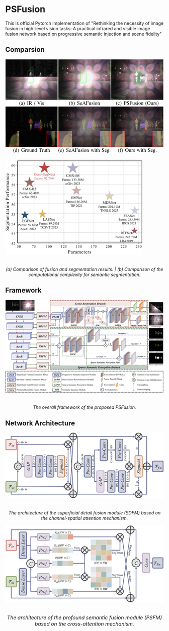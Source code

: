 # PSFusion
This is official Pytorch implementation of "Rethinking the necessity of image fusion in high-level vision tasks: A practical infrared and visible image fusion network based on progressive semantic injection and scene fidelity"
## Comparsion
<div>
    <img src="https://github.com/Linfeng-Tang/PSFusion/blob/main/Figure/Demo.jpg" alt="Demo" height="300" style="display:inline-block;margin-right:20px;margin-bottom:20px;">
    <img src="https://github.com/Linfeng-Tang/PSFusion/blob/main/Figure/parm.jpg" alt="Parm" height="300" style="display:inline-block;margin-right:20px;margin-bottom:20px;">
</div>

<p align="center">
    <em>(a) Comparison of fusion and segmentation results. | (b) Comparison of the computational complexity for semantic segmentation.</em>
</p>

## Framework
<div>
    <img src="https://github.com/Linfeng-Tang/PSFusion/blob/main/Figure/Framework.jpg" alt="Framework" style="display:inline-block;margin-right:20px;margin-bottom:20px;">
</div>
<p align="center">
    <em>The overall framework of the proposed PSFusion.</em>
</p>

## Network Architecture
<div align="center">
    <img src="https://github.com/Linfeng-Tang/PSFusion/blob/main/Figure/SDFM.jpg" alt="SDFM" width="800" style="display:inline-block;margin-right:20px;margin-bottom:20px;">
</div>
<p align="center">
    <em>The architecture of the superficial detail fusion module (SDFM) based on the channel-spatial attention mechanism.</em>
</p>

<div align="center">
    <img src="https://github.com/Linfeng-Tang/PSFusion/blob/main/Figure/PSFM.jpg" alt="PSFM" width="800" style="display:inline-block;margin-right:20px;margin-bottom:20px;">
</div>
<p align="center">
    <em><span style="font-size: 16px;">The architecture of the profound semantic fusion module (PSFM) based on the cross-attention mechanism.</em>
</p>
